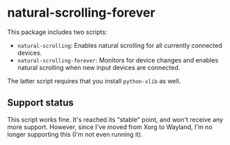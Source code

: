 natural-scrolling-forever
=========================

This package includes two scripts:

* `natural-scrolling`: Enables natural scrolling for all currently connected
  devices.
* `natural-scrolling-forever`: Monitors for device changes and enables natural
  scrolling when new input devices are connected.

The latter script requires that you install `python-xlib` as well.

Support status
--------------

This script works fine. It's reached its "stable" point, and won't receive any
more support. However, since I've moved from Xorg to Wayland, I'm no longer
supporting this (I'm not even running it).
